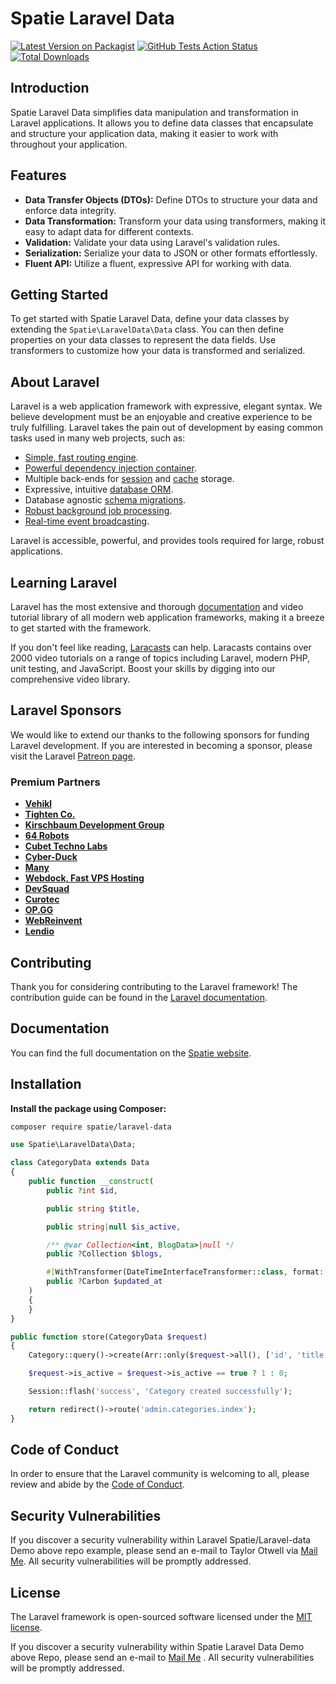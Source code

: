 # Spatie Laravel Data

[![Latest Version on Packagist](https://img.shields.io/packagist/v/spatie/laravel-data.svg?style=flat-square)](https://packagist.org/packages/spatie/laravel-data)
[![GitHub Tests Action Status](https://img.shields.io/github/workflow/status/spatie/laravel-data/Tests?label=tests)](https://github.com/spatie/laravel-data/issues/681)
[![Total Downloads](https://img.shields.io/packagist/dt/spatie/laravel-data.svg?style=flat-square)](https://packagist.org/packages/spatie/laravel-data)

## Introduction

Spatie Laravel Data simplifies data manipulation and transformation in Laravel applications. It allows you to define data classes that encapsulate and structure your application data, making it easier to work with throughout your application.

## Features

- **Data Transfer Objects (DTOs):** Define DTOs to structure your data and enforce data integrity.
- **Data Transformation:** Transform your data using transformers, making it easy to adapt data for different contexts.
- **Validation:** Validate your data using Laravel's validation rules.
- **Serialization:** Serialize your data to JSON or other formats effortlessly.
- **Fluent API:** Utilize a fluent, expressive API for working with data.

## Getting Started

To get started with Spatie Laravel Data, define your data classes by extending the `Spatie\LaravelData\Data` class. You can then define properties on your data classes to represent the data fields. Use transformers to customize how your data is transformed and serialized.


## About Laravel

Laravel is a web application framework with expressive, elegant syntax. We believe development must be an enjoyable and creative experience to be truly fulfilling. Laravel takes the pain out of development by easing common tasks used in many web projects, such as:

- [Simple, fast routing engine](https://laravel.com/docs/routing).
- [Powerful dependency injection container](https://laravel.com/docs/container).
- Multiple back-ends for [session](https://laravel.com/docs/session) and [cache](https://laravel.com/docs/cache) storage.
- Expressive, intuitive [database ORM](https://laravel.com/docs/eloquent).
- Database agnostic [schema migrations](https://laravel.com/docs/migrations).
- [Robust background job processing](https://laravel.com/docs/queues).
- [Real-time event broadcasting](https://laravel.com/docs/broadcasting).

Laravel is accessible, powerful, and provides tools required for large, robust applications.

## Learning Laravel

Laravel has the most extensive and thorough [documentation](https://laravel.com/docs) and video tutorial library of all modern web application frameworks, making it a breeze to get started with the framework.

If you don't feel like reading, [Laracasts](https://laracasts.com) can help. Laracasts contains over 2000 video tutorials on a range of topics including Laravel, modern PHP, unit testing, and JavaScript. Boost your skills by digging into our comprehensive video library.

## Laravel Sponsors

We would like to extend our thanks to the following sponsors for funding Laravel development. If you are interested in becoming a sponsor, please visit the Laravel [Patreon page](https://patreon.com/taylorotwell).

### Premium Partners

- **[Vehikl](https://vehikl.com/)**
- **[Tighten Co.](https://tighten.co)**
- **[Kirschbaum Development Group](https://kirschbaumdevelopment.com)**
- **[64 Robots](https://64robots.com)**
- **[Cubet Techno Labs](https://cubettech.com)**
- **[Cyber-Duck](https://cyber-duck.co.uk)**
- **[Many](https://www.many.co.uk)**
- **[Webdock, Fast VPS Hosting](https://www.webdock.io/en)**
- **[DevSquad](https://devsquad.com)**
- **[Curotec](https://www.curotec.com/services/technologies/laravel/)**
- **[OP.GG](https://op.gg)**
- **[WebReinvent](https://webreinvent.com/?utm_source=laravel&utm_medium=github&utm_campaign=patreon-sponsors)**
- **[Lendio](https://lendio.com)**

## Contributing

Thank you for considering contributing to the Laravel framework! The contribution guide can be found in the [Laravel documentation](https://laravel.com/docs/contributions).

## Documentation

You can find the full documentation on the [Spatie website](https://spatie.be/docs/laravel-data/v4/introduction).

## Installation

**Install the package using Composer:**

```bash
composer require spatie/laravel-data
```

```php
use Spatie\LaravelData\Data;

class CategoryData extends Data
{
    public function __construct(
        public ?int $id,

        public string $title,

        public string|null $is_active,

        /** @var Collection<int, BlogData>|null */
        public ?Collection $blogs,

        #[WithTransformer(DateTimeInterfaceTransformer::class, format: 'Y-m-d H:i:s')]
        public ?Carbon $updated_at
    )
    {
    }
}
```

```php
public function store(CategoryData $request)
{
    Category::query()->create(Arr::only($request->all(), ['id', 'title', 'is_active']));

    $request->is_active = $request->is_active == true ? 1 : 0;

    Session::flash('success', 'Category created successfully');

    return redirect()->route('admin.categories.index');
}
```

## Code of Conduct

In order to ensure that the Laravel community is welcoming to all, please review and abide by the [Code of Conduct](https://laravel.com/docs/contributions#code-of-conduct).

## Security Vulnerabilities

If you discover a security vulnerability within Laravel Spatie/Laravel-data Demo above repo example, please send an e-mail to Taylor Otwell via [Mail Me](mailto:meghathanki2020@gmail.com). All security vulnerabilities will be promptly addressed.

## License

The Laravel framework is open-sourced software licensed under the [MIT license](https://opensource.org/licenses/MIT).

If you discover a security vulnerability within Spatie Laravel Data Demo above Repo, please send an e-mail to [Mail Me](mailto:meghathanki2020@gmail.com) . All security vulnerabilities will be promptly addressed.




